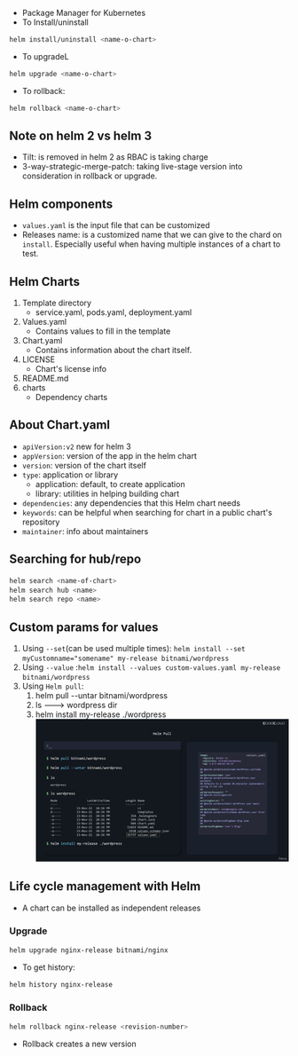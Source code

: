- Package Manager for Kubernetes 
- To Install/uninstall
```bash
helm install/uninstall <name-o-chart>
```
- To upgradeL
```bash
helm upgrade <name-o-chart>
```
- To rollback:
```bash
helm rollback <name-o-chart>
```

## Note on helm 2 vs helm 3
- Tilt: is removed in helm 2 as RBAC is taking charge
- 3-way-strategic-merge-patch: taking live-stage version into consideration in rollback or upgrade. 
## Helm components
- `values.yaml` is the input file that can be customized 
- Releases name: is a customized name that we can give to the chard on `install`. Especially useful when having multiple instances of a chart to test.

## Helm Charts 
1. Template directory
	- service.yaml, pods.yaml, deployment.yaml 
2. Values.yaml 
	- Contains values to fill in the template 
3. Chart.yaml 
	 - Contains information about the chart itself.  
4. LICENSE
	 - Chart's license info
5. README.md
6. charts
	  - Dependency charts
## About Chart.yaml
- `apiVersion:v2` new for helm 3
- `appVersion`: version of the app in the helm chart
- `version`: version of the chart itself 
- `type`: application or library
	- application: default, to create application
	- library: utilities in helping building chart
- `dependencies`: any dependencies that this Helm chart needs
- `keywords`: can be helpful when searching for chart in a public chart's repository
- `maintainer`: info about maintainers

## Searching for hub/repo 

```bash
helm search <name-of-chart>
helm search hub <name>
helm search repo <name>
```

## Custom params for values
1. Using `--set`(can be used multiple times): `helm install --set myCustomname="somename" my-release bitnami/wordpress`
2. Using `--value` :`helm install --values custom-values.yaml my-release bitnami/wordpress`
3. Using `Helm pull`:
	1.  helm pull --untar bitnami/wordpress
	2. ls ---> wordpress dir 
	3. helm install my-release ./wordpress
![](../../img/Pasted%20image%2020250629214847.png)

## Life cycle management with Helm
- A chart can be installed as independent releases 
### Upgrade

```bash 
helm upgrade nginx-release bitnami/nginx
```

- To get history:
```bash
helm history nginx-release
```

### Rollback 

```bash
helm rollback nginx-release <revision-number>
```

- Rollback creates a new version 


